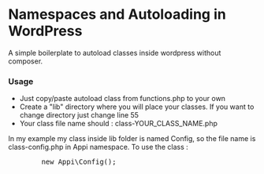 # Namespaces and Autoloading in WordPress
A simple boilerplate to autoload classes inside wordpress without composer.

<h3>Usage</h3>
<ul>
	<li>Just copy/paste autoload class from functions.php to your own</li>
	<li>Create a "lib" directory where you will place your classes. If you want to change directory just change line 55</li>
	<li>Your class file name should : class-YOUR_CLASS_NAME.php</li>
</ul>
<p>
	In my example my class inside lib folder is named Config, so the file name is class-config.php in Appi namespace.
	To use the class : 
	<pre>
		new Appi\Config();
	</pre>
</p>